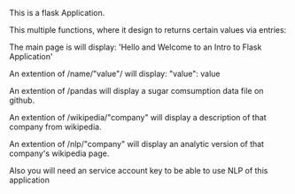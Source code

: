 This is a flask Application.

This multiple functions, where it design to returns certain values via entries:

The main page is will display:
'Hello and Welcome to an Intro to Flask Application'

An extention of /name/"value"/ will display:
"value": value

An extention of /pandas will display a sugar comsumption data file on github.

An extention of /wikipedia/"company" will display a description of that company from wikipedia.

An extention of /nlp/"company" will display an analytic version of that company's wikipedia page.

Also you will need an service account key to be able to use NLP of this application